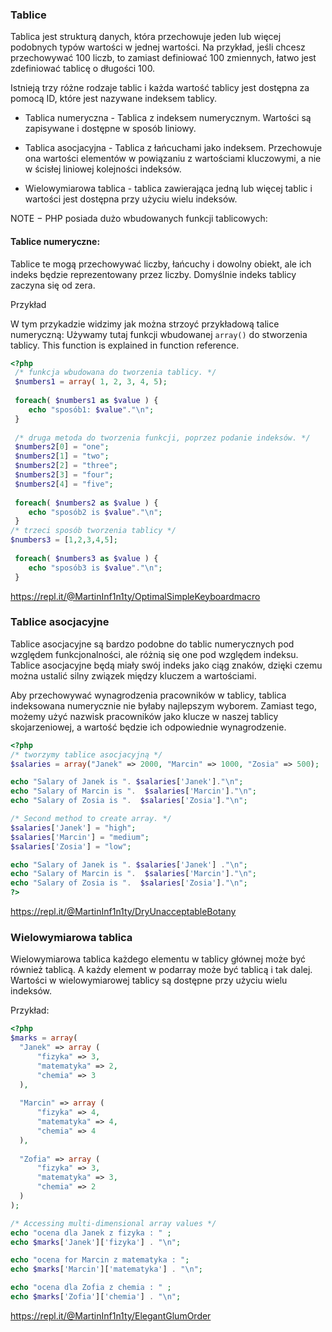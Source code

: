 ### Tablice

Tablica jest strukturą danych, która przechowuje jeden lub więcej podobnych typów wartości w jednej wartości. Na przykład, jeśli chcesz przechowywać 100 liczb, to zamiast definiować 100 zmiennych, łatwo jest zdefiniować tablicę o długości 100.

Istnieją trzy różne rodzaje tablic i każda wartość tablicy jest dostępna za pomocą ID, które jest nazywane indeksem tablicy.

* Tablica numeryczna - Tablica z indeksem numerycznym. Wartości są zapisywane i dostępne w sposób liniowy.

* Tablica asocjacyjna - Tablica z łańcuchami jako indeksem. Przechowuje ona wartości elementów w powiązaniu z wartościami kluczowymi, a nie w ścisłej liniowej kolejności indeksów.

* Wielowymiarowa tablica - tablica zawierająca jedną lub więcej tablic i wartości jest dostępna przy użyciu wielu indeksów.

NOTE − PHP posiada dużo wbudowanych funkcji tablicowych: 

#### Tablice numeryczne:
Tablice te mogą przechowywać liczby, łańcuchy i dowolny obiekt, ale ich indeks będzie reprezentowany przez liczby. Domyślnie indeks tablicy zaczyna się od zera.

Przykład

W tym przykadzie widzimy jak można strzoyć przykładową talice numeryczną:
Używamy tutaj funkcji wbudowanej ```array()``` do stworzenia tablicy. This function is explained in function reference.
```php
<?php
 /* funkcja wbudowana do tworzenia tablicy. */
 $numbers1 = array( 1, 2, 3, 4, 5);
 
 foreach( $numbers1 as $value ) {
    echo "sposób1: $value"."\n";
 }
 
 /* druga metoda do tworzenia funkcji, poprzez podanie indeksów. */
 $numbers2[0] = "one";
 $numbers2[1] = "two";
 $numbers2[2] = "three";
 $numbers2[3] = "four";
 $numbers2[4] = "five";
 
 foreach( $numbers2 as $value ) {
    echo "sposób2 is $value"."\n";
 }
/* trzeci sposób tworzenia tablicy */
$numbers3 = [1,2,3,4,5]; 
 
 foreach( $numbers3 as $value ) {
    echo "sposób3 is $value"."\n";
 }
```
https://repl.it/@MartinInf1n1ty/OptimalSimpleKeyboardmacro

### Tablice asocjacyjne
Tablice asocjacyjne są bardzo podobne do tablic numerycznych pod względem funkcjonalności, ale różnią się one pod względem indeksu. Tablice asocjacyjne będą miały swój indeks jako ciąg znaków, dzięki czemu można ustalić silny związek między kluczem a wartościami.

Aby przechowywać wynagrodzenia pracowników w tablicy, tablica indeksowana numerycznie nie byłaby najlepszym wyborem. Zamiast tego, możemy użyć nazwisk pracowników jako klucze w naszej tablicy skojarzeniowej, a wartość będzie ich odpowiednie wynagrodzenie.

```php
<?php
/* tworzymy tablice asocjacyjną */
$salaries = array("Janek" => 2000, "Marcin" => 1000, "Zosia" => 500);

echo "Salary of Janek is ". $salaries['Janek']."\n";
echo "Salary of Marcin is ".  $salaries['Marcin']."\n";
echo "Salary of Zosia is ".  $salaries['Zosia']."\n";

/* Second method to create array. */
$salaries['Janek'] = "high";
$salaries['Marcin'] = "medium";
$salaries['Zosia'] = "low";

echo "Salary of Janek is ". $salaries['Janek'] ."\n";
echo "Salary of Marcin is ".  $salaries['Marcin']."\n";
echo "Salary of Zosia is ".  $salaries['Zosia']."\n";
?>
```
https://repl.it/@MartinInf1n1ty/DryUnacceptableBotany

###  Wielowymiarowa tablica

Wielowymiarowa tablica każdego elementu w tablicy głównej może być również tablicą. A każdy element w podarray może być tablicą i tak dalej. Wartości w wielowymiarowej tablicy są dostępne przy użyciu wielu indeksów.

Przykład:
```php
<?php
$marks = array( 
  "Janek" => array (
      "fizyka" => 3,
      "matematyka" => 2,	
      "chemia" => 3
  ),
  
  "Marcin" => array (
      "fizyka" => 4,
      "matematyka" => 4,
      "chemia" => 4
  ),
  
  "Zofia" => array (
      "fizyka" => 3,
      "matematyka" => 3,
      "chemia" => 2
  )
);

/* Accessing multi-dimensional array values */
echo "ocena dla Janek z fizyka : " ;
echo $marks['Janek']['fizyka'] . "\n"; 

echo "ocena for Marcin z matematyka : ";
echo $marks['Marcin']['matematyka'] . "\n";

echo "ocena dla Zofia z chemia : " ;
echo $marks['Zofia']['chemia'] . "\n";
```
https://repl.it/@MartinInf1n1ty/ElegantGlumOrder